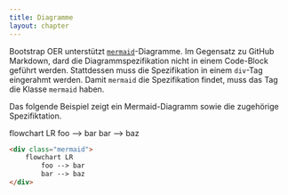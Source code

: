 ```yaml
---
title: Diagramme
layout: chapter
---
```


Bootstrap OER unterstützt [`mermaid`](https://mermaid.js.org/)-Diagramme. Im Gegensatz zu GitHub Markdown, dard die Diagrammspezifikation nicht in einem Code-Block geführt werden. Stattdessen muss die Spezifikation in einem `div`-Tag eingerahmt werden. Damit `mermaid` die Spezifikation findet, muss das Tag die Klasse `mermaid` haben. 

Das folgende Beispiel zeigt ein Mermaid-Diagramm sowie die zugehörige Spezifiktation. 

<div class="mermaid">
    flowchart LR
        foo --> bar
        bar --> baz
</div>

```html
<div class="mermaid">
    flowchart LR
        foo --> bar
        bar --> baz
</div>
```
